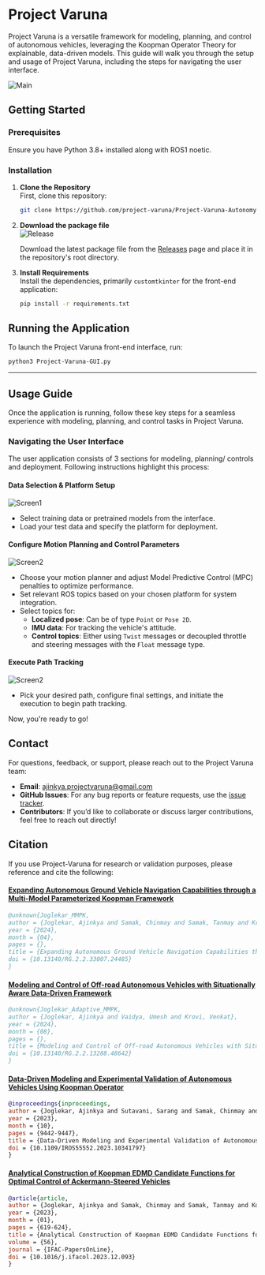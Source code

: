 # Project Varuna

Project Varuna is a versatile framework for modeling, planning, and control of autonomous vehicles, leveraging the Koopman Operator Theory for explainable, data-driven models. This guide will walk you through the setup and usage of Project Varuna, including the steps for navigating the user interface.

![Main](Images/Project-Varuna-Overview.png)

## Getting Started

### Prerequisites
Ensure you have Python 3.8+ installed along with ROS1 noetic.

### Installation

1. **Clone the Repository**  
   First, clone this repository:
   ```bash
   git clone https://github.com/project-varuna/Project-Varuna-Autonomy-Package.git

2. **Download the package file**  
   ![Release](Images/Release-page.png) 

   Download the latest package file from the [Releases](https://github.com/project-varuna/Project-Varuna-Autonomy-Package/releases) page and place it in the repository's root directory.


3. **Install Requirements**  
   Install the dependencies, primarily `customtkinter` for the front-end application:

   ```bash
   pip install -r requirements.txt

## Running the Application  
To launch the Project Varuna front-end interface, run:

```bash
python3 Project-Varuna-GUI.py
```

---
## Usage Guide  

Once the application is running, follow these key steps for a seamless experience with modeling, planning, and control tasks in Project Varuna.

### Navigating the User Interface
The user application consists of 3 sections for modeling, planning/ controls and deployment.
Following instructions highlight this process:

#### Data Selection & Platform Setup
![Screen1](Images/Project_Varuna_GUI_main.png)


- Select training data or pretrained models from the interface.
- Load your test data and specify the platform for deployment.

#### Configure Motion Planning and Control Parameters
![Screen2](Images/Project_Varuna_GUI_2.png)

- Choose your motion planner and adjust Model Predictive Control (MPC) penalties to optimize performance.
- Set relevant ROS topics based on your chosen platform for system integration.
- Select topics for:
  - **Localized pose**: Can be of type `Point` or `Pose 2D`.
  - **IMU data**: For tracking the vehicle's attitude.
  - **Control topics**: Either using `Twist` messages or decoupled throttle and steering messages with the `Float` message type.

#### Execute Path Tracking
![Screen2](Images/Project_Varuna_GUI_3.png)
- Pick your desired path, configure final settings, and initiate the execution to begin path tracking.

Now, you're ready to go!


## Contact

For questions, feedback, or support, please reach out to the Project Varuna team:

- **Email**: [ajinkya.projectvaruna@gmail.com](ajinkya.projectvaruna@gmail.com)
- **GitHub Issues**: For any bug reports or feature requests, use the [issue tracker](https://github.com/yourusername/Project-Varuna/issues).
- **Contributors**: If you’d like to collaborate or discuss larger contributions, feel free to reach out directly!



## Citation

If you use Project-Varuna for research or validation purposes, please reference and cite the following:

#### [Expanding Autonomous Ground Vehicle Navigation Capabilities through a Multi-Model Parameterized Koopman Framework](https://www.researchgate.net/publication/380152547_Expanding_Autonomous_Ground_Vehicle_Navigation_Capabilities_through_a_Multi-Model_Parameterized_Koopman_Framework)
```bibtex
@unknown{Joglekar_MMPK,
author = {Joglekar, Ajinkya and Samak, Chinmay and Samak, Tanmay and Krovi, Venkat and Vaidya, Umesh},
year = {2024},
month = {04},
pages = {},
title = {Expanding Autonomous Ground Vehicle Navigation Capabilities through a Multi-Model Parameterized Koopman Framework},
doi = {10.13140/RG.2.2.33007.24485}
}
```

#### [Modeling and Control of Off-road Autonomous Vehicles with Situationally Aware Data-Driven Framework](https://www.researchgate.net/publication/383427789_Modeling_and_Control_of_Off-road_Autonomous_Vehicles_with_Situationally_Aware_Data-Driven_Framework)
```bibtex
@unknown{Joglekar_Adaptive_MMPK,
author = {Joglekar, Ajinkya and Vaidya, Umesh and Krovi, Venkat},
year = {2024},
month = {08},
pages = {},
title = {Modeling and Control of Off-road Autonomous Vehicles with Situationally Aware Data-Driven Framework},
doi = {10.13140/RG.2.2.13288.48642}
}
```



#### [Data-Driven Modeling and Experimental Validation of Autonomous Vehicles Using Koopman Operator](https://www.researchgate.net/publication/380152547_Expanding_Autonomous_Ground_Vehicle_Navigation_Capabilities_through_a_Multi-Model_Parameterized_Koopman_Framework)
```bibtex
@inproceedings{inproceedings,
author = {Joglekar, Ajinkya and Sutavani, Sarang and Samak, Chinmay and Samak, Tanmay and Kosaraju, Krishna and Smereka, Jonathon and Gorsich, David and Vaidya, Umesh and Krovi, Venkat},
year = {2023},
month = {10},
pages = {9442-9447},
title = {Data-Driven Modeling and Experimental Validation of Autonomous Vehicles Using Koopman Operator},
doi = {10.1109/IROS55552.2023.10341797}
}
```

#### [Analytical Construction of Koopman EDMD Candidate Functions for Optimal Control of Ackermann-Steered Vehicles](https://par.nsf.gov/servlets/purl/10491343)
```bibtex
@article{article,
author = {Joglekar, Ajinkya and Samak, Chinmay and Samak, Tanmay and Kosaraju, Krishna and Smereka, Jonathon and Brudnak, Mark and Gorsich, David and Krovi, Venkat and Vaidya, Umesh},
year = {2023},
month = {01},
pages = {619-624},
title = {Analytical Construction of Koopman EDMD Candidate Functions for Optimal Control of Ackermann-Steered Vehicles},
volume = {56},
journal = {IFAC-PapersOnLine},
doi = {10.1016/j.ifacol.2023.12.093}
}
```